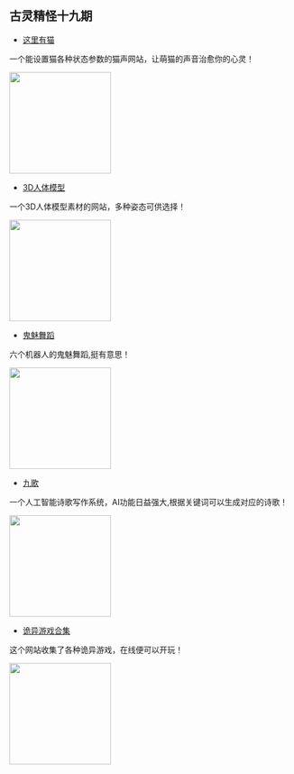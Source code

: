 古灵精怪十九期
---

- [这里有猫](https://m.niucodata.com/cat/cat.php)

一个能设置猫各种状态参数的猫声网站，让萌猫的声音治愈你的心灵！

<img width="180px" bor src="//cdn.jsdelivr.net/gh/13160692449/pics-storage/f19120230213.png">

- [3D人体模型](https://www.posemaniacs.com/)

一个3D人体模型素材的网站，多种姿态可供选择！

<img width="180px" bor src="//cdn.jsdelivr.net/gh/13160692449/pics-storage/f19220230213.png">

- [鬼魅舞蹈](https://robotics.ovh/)

六个机器人的鬼魅舞蹈,挺有意思！

<img width="180px" bor src="//cdn.jsdelivr.net/gh/13160692449/pics-storage/f19320230213.png">

- [九歌](http://jiuge.thunlp.org/)

一个人工智能诗歌写作系统，AI功能日益强大,根据关键词可以生成对应的诗歌！

<img width="180px" bor src="//cdn.jsdelivr.net/gh/13160692449/pics-storage/f19420230213.png">

- [诡异游戏合集](https://donitz.itch.io/)

这个网站收集了各种诡异游戏，在线便可以开玩！

<img width="180px" bor src="//cdn.jsdelivr.net/gh/13160692449/pics-storage/f19520230213.png">